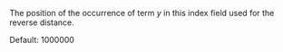 The position of the occurrence of term *y* in this index field used for the reverse distance.

Default: 1000000